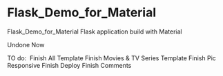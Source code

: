 # Flask_Demo_for_Material
Flask_Demo_for_Material
Flask application build with Material

Undone Now

TO do:
  Finish All Template
  Finish Movies & TV Series Template
  Finish Pic Responsive
  Finish Deploy
  Finish Comments
